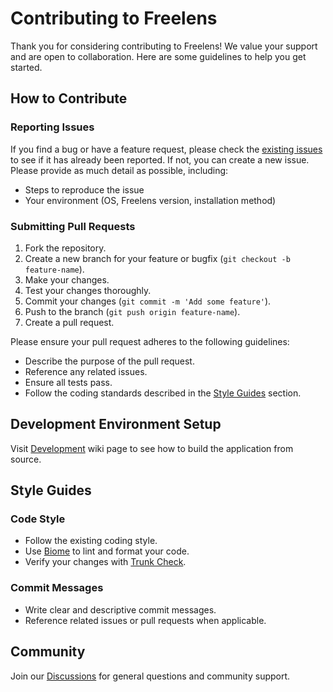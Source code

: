 # Contributing to Freelens

Thank you for considering contributing to Freelens! We value your support and
are open to collaboration. Here are some guidelines to help you get started.

## How to Contribute

### Reporting Issues

If you find a bug or have a feature request, please check the [existing
issues](https://github.com/freelensapp/freelens/issues) to see if it has
already been reported. If not, you can create a new issue. Please provide as
much detail as possible, including:

- Steps to reproduce the issue
- Your environment (OS, Freelens version, installation method)

### Submitting Pull Requests

1. Fork the repository.
2. Create a new branch for your feature or bugfix (`git checkout -b feature-name`).
3. Make your changes.
4. Test your changes thoroughly.
5. Commit your changes (`git commit -m 'Add some feature'`).
6. Push to the branch (`git push origin feature-name`).
7. Create a pull request.

Please ensure your pull request adheres to the following guidelines:

- Describe the purpose of the pull request.
- Reference any related issues.
- Ensure all tests pass.
- Follow the coding standards described in the [Style Guides](#style-guides) section.

## Development Environment Setup

Visit [Development](https://github.com/freelensapp/freelens/wiki/Development)
wiki page to see how to build the application from source.

## Style Guides

### Code Style

- Follow the existing coding style.
- Use [Biome](https://biomejs.dev/) to lint and format your code.
- Verify your changes with [Trunk Check](https://docs.trunk.io/cli).

### Commit Messages

- Write clear and descriptive commit messages.
- Reference related issues or pull requests when applicable.

## Community

Join our [Discussions](https://github.com/freelensapp/freelens/discussions)
for general questions and community support.
